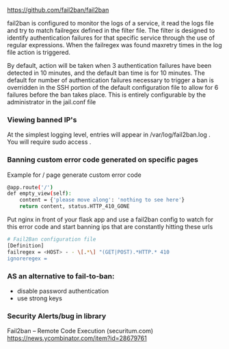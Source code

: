 https://github.com/fail2ban/fail2ban

fail2ban is configured to monitor the logs of a service, it read the logs file and try to match failregex defined in the filter file. The filter is designed to identify authentication failures for that specific service through the use of regular expressions. When the failregex was found maxretry times in the log file action  is triggered.  

By default, action will be taken when 3 authentication failures have been detected in 10 minutes, and the default ban time is for 10 minutes. The default for number of authentication failures necessary to trigger a ban is overridden in the SSH portion of the default configuration file to allow for 6 failures before the ban takes place. This is entirely configurable by the administrator in the jail.conf file  


### Viewing banned IP's
At the simplest logging level, entries will appear in /var/log/fail2ban.log . You will require sudo access .  


### Banning custom error code generated on specific pages 
Example for / page generate custom error code  
```bash
@app.route('/')
def empty_view(self):
    content = {'please move along': 'nothing to see here'}
    return content, status.HTTP_410_GONE
```
Put nginx in front of your flask app and use a fail2ban config to watch for this error code and start banning ips that are constantly hitting these urls  

```bash
# Fail2Ban configuration file
[Definition]
failregex = <HOST> - - \[.*\] "(GET|POST).*HTTP.* 410
ignoreregex =
```

### AS an alternative to fail-to-ban: 
- disable password authentication 
- use strong keys

### Security Alerts/bug in library
Fail2ban – Remote Code Execution (securitum.com)  
https://news.ycombinator.com/item?id=28679761
